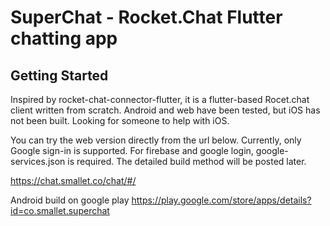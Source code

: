 # SuperChat - Rocket.Chat Flutter chatting app

## Getting Started

Inspired by rocket-chat-connector-flutter, it is a flutter-based Rocet.chat client written from scratch.
Android and web have been tested, but iOS has not been built. Looking for someone to help with iOS.

You can try the web version directly from the url below.
Currently, only Google sign-in is supported.
For firebase and google login, google-services.json is required.
The detailed build method will be posted later.

https://chat.smallet.co/chat/#/

Android build on google play
https://play.google.com/store/apps/details?id=co.smallet.superchat